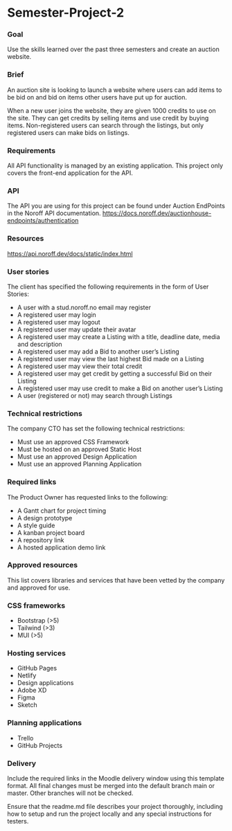 # Semester-Project-2

### Goal

Use the skills learned over the past three semesters and create an auction website.

### Brief

An auction site is looking to launch a website where users can add items to be bid on and bid on items other users have put up for auction.

When a new user joins the website, they are given 1000 credits to use on the site. They can get credits by selling items and use credit by buying items. Non-registered users can search through the listings, but only registered users can make bids on listings.

### Requirements

All API functionality is managed by an existing application. This project only covers the front-end application for the API.

### API

The API you are using for this project can be found under Auction EndPoints in the Noroff API documentation. https://docs.noroff.dev/auctionhouse-endpoints/authentication

### Resources

https://api.noroff.dev/docs/static/index.html

### User stories

The client has specified the following requirements in the form of User Stories:

- A user with a stud.noroff.no email may register
- A registered user may login
- A registered user may logout
- A registered user may update their avatar
- A registered user may create a Listing with a title, deadline date, media and description
- A registered user may add a Bid to another user’s Listing
- A registered user may view the last highest Bid made on a Listing
- A registered user may view their total credit
- A registered user may get credit by getting a successful Bid on their Listing
- A registered user may use credit to make a Bid on another user’s Listing
- A user (registered or not) may search through Listings

### Technical restrictions

The company CTO has set the following technical restrictions:

- Must use an approved CSS Framework
- Must be hosted on an approved Static Host
- Must use an approved Design Application
- Must use an approved Planning Application

### Required links

The Product Owner has requested links to the following:

- A Gantt chart for project timing
- A design prototype
- A style guide
- A kanban project board
- A repository link
- A hosted application demo link

### Approved resources

This list covers libraries and services that have been vetted by the company and approved for use.

### CSS frameworks

- Bootstrap (>5)
- Tailwind (>3)
- MUI (>5)

### Hosting services
- GitHub Pages
- Netlify
- Design applications
- Adobe XD
- Figma
- Sketch

### Planning applications
- Trello
- GitHub Projects

### Delivery
Include the required links in the Moodle delivery window using this template format. All final changes must be merged into the default branch main or master. Other branches will not be checked.

Ensure that the readme.md file describes your project thoroughly, including how to setup and run the project locally and any special instructions for testers.



